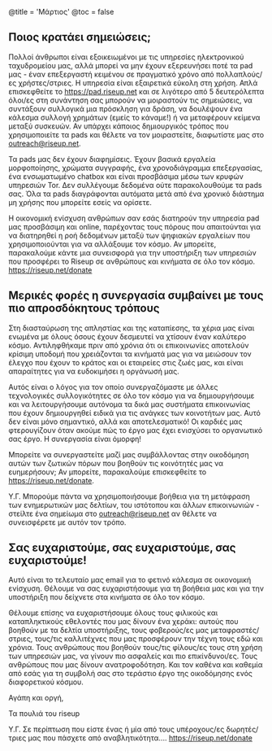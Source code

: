 @title = 'Μάρτιος'
@toc = false


Ποιος κρατάει σημειώσεις;
-------------------------

Πολλοί άνθρωποι είναι εξοικειωμένοι με τις υπηρεσίες ηλεκτρονικού ταχυδρομείου μας, αλλά μπορεί να μην έχουν εξερευνήσει ποτέ τα pad μας - έναν επεξεργαστή κειμένου σε πραγματικό χρόνο από πολλαπλούς/ες χρήστες/στριες. Η υπηρεσία είναι εξαιρετικά εύκολη στη χρήση. Απλά επισκεφθείτε το https://pad.riseup.net και σε λιγότερο από 5 δευτερόλεπτα όλοι/ες στη συνάντηση σας μπορούν να μοιραστούν τις σημειώσεις, να συντάξουν συλλογικά μια πρόσκληση για δράση, να δουλέψουν ένα κάλεσμα συλλογή χρημάτων (εμείς το κάναμε!) ή να μεταφέρουν κείμενα μεταξύ συσκευών. Αν υπάρχει κάποιος δημιουργικός τρόπος που χρησιμοποιείτε τα pads και θέλετε να τον μοιραστείτε, διαφωτίστε μας στο outreach@riseup.net.

Τα pads μας δεν έχουν διαφημίσεις. Έχουν βασικά εργαλεία μορφοποίησης, χρώματα συγγραφής, ένα χρονοδιάγραμμα επεξεργασίας, ένα ενσωματωμένο chatbox και είναι προσβάσιμα μέσω των κρυφών υπηρεσιών Tor. Δεν συλλέγουμε δεδομένα ούτε παρακολουθούμε τα pads σας. Όλα τα pads διαγράφονται αυτόματα μετά από ένα χρονικό διάστημα μη χρήσης που μπορείτε εσείς να ορίσετε.

Η οικονομική ενίσχυση ανθρώπων σαν εσάς διατηρούν την υπηρεσία pad μας προσβάσιμη και online, παρέχοντας τους πόρους που απαιτούνται για να διατηρηθεί η ροή δεδομένων μεταξύ των ψηφιακών εργαλείων που χρησιμοποιούνται για να αλλάξουμε τον κόσμο. Αν μπορείτε, παρακαλούμε κάντε μια συνεισφορά για την υποστήριξη των υπηρεσιών που προσφέρει το Riseup σε ανθρώπους και κινήματα σε όλο τον κόσμο. https://riseup.net/donate


Μερικές φορές η συνεργασία συμβαίνει με τους πιο απροσδόκητους τρόπους
----------------------------------------------------------------------

Στη διασταύρωση της απληστίας και της καταπίεσης, τα χέρια μας είναι ενωμένα με όλους όσους έχουν δεσμευτεί να χτίσουν έναν καλύτερο κόσμο. Αντιληφθήκαμε πριν από χρόνια ότι οι επικοινωνίες αποτελούν κρίσιμη υποδομή που χρειάζονται τα κινήματά μας για να μειώσουν τον έλεγχο που έχουν το κράτος και οι εταιρείες στις ζωές μας, και είναι απαραίτητες για να ευδοκιμήσει η οργάνωσή μας. 

Αυτός είναι ο λόγος για τον οποίο συνεργαζόμαστε με άλλες τεχνολογικές συλλογικότητες σε όλο τον κόσμο για να δημιουργήσουμε και να λειτουργήσουμε αυτόνομα τα δικά μας συστήματα επικοινωνίας που έχουν δημιουργηθεί ειδικά για τις ανάγκες των κοινοτήτων μας. Αυτό δεν είναι μόνο σημαντικό, αλλά και αποτελεσματικό! Οι καρδιές μας φτερουγίζουν όταν ακούμε πώς το έργο μας έχει ενισχύσει το οργανωτικό σας έργο. Η συνεργασία είναι όμορφη!

Μπορείτε να συνεργαστείτε μαζί μας συμβάλλοντας στην οικοδόμηση αυτών των ζωτικών πόρων που βοηθούν τις κοινότητές μας να ευημερήσουν; Αν μπορείτε, παρακαλούμε επισκεφθείτε το https://riseup.net/donate.

Υ.Γ. Μπορούμε πάντα να χρησιμοποιήσουμε βοήθεια για τη μετάφραση των ενημερωτικών μας δελτίων, του ιστότοπου και άλλων επικοινωνιών - στείλτε ένα σημείωμα στο outreach@riseup.net αν θέλετε να συνεισφέρετε με αυτόν τον τρόπο.


Σας ευχαριστούμε, σας ευχαριστούμε, σας ευχαριστούμε!
-----------------------------------------------------

Αυτό είναι το τελευταίο μας email για το φετινό κάλεσμα σε οικονομική ενίσχυση. Θέλουμε να σας ευχαριστήσουμε για τη βοήθεια μας και για την υποστήριξη που δείχνετε στα κινήματα σε όλο τον κόσμο.

Θέλουμε επίσης να ευχαριστήσουμε όλους τους φιλικούς και καταπληκτικούς εθελοντές που μας δίνουν ένα χεράκι: αυτούς που βοηθούν με τα δελτία υποστήριξης, τους φοβερούς/ες μας μεταφραστές/στριες, τους/τις καλλιτέχνες που μας προσφέρουν την τέχνη τους εδώ και χρόνια. Τους ανθρώπους που βοηθούν τους/τις φίλους/ες τους στη χρήση των υπηρεσιών μας, να γίνουν πιο ασφαλείς και πιο επικίνδυνοι/ες. Τους ανθρώπους που μας δίνουν ανατροφοδότηση. Και τον καθένα και καθεμία από εσάς για τη συμβολή σας στο τεράστιο έργο της οικοδόμησης ενός διαφορετικού κόσμου.

Αγάπη και οργή,

Τα πουλιά του riseup

Υ.Γ. Σε περίπτωση που είστε ένας ή μία από τους υπέροχους/ες δωρητές/τριες μας που πάσχετε από αναβλητικότητα.... https://riseup.net/donate